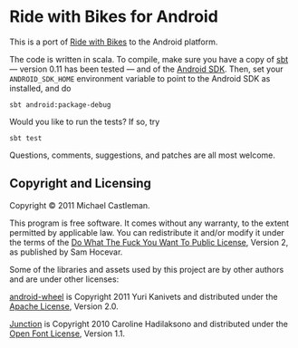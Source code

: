 Ride with Bikes for Android
===========================

This is a port of [Ride with Bikes] to the Android platform.

The code is written in scala. To compile, make sure you have a copy of [sbt]
— version 0.11 has been tested — and of the [Android SDK]. Then, set your
`ANDROID_SDK_HOME` environment variable to point to the Android SDK as
installed, and do

    sbt android:package-debug

Would you like to run the tests? If so, try

    sbt test

Questions, comments, suggestions, and patches are all most welcome.

Copyright and Licensing
-----------------------

Copyright © 2011 Michael Castleman.

This program is free software. It comes without any warranty, to
the extent permitted by applicable law. You can redistribute it
and/or modify it under the terms of the [Do What The Fuck You Want
To Public License], Version 2, as published by Sam Hocevar.

Some of the libraries and assets used by this project are by other authors and
are under other licenses:

[android-wheel] is Copyright 2011 Yuri Kanivets and distributed under the
[Apache License], Version 2.0.

[Junction] is Copyright 2010 Caroline Hadilaksono and distributed under the
[Open Font License], Version 1.1.

[Ride with Bikes]: http://ridewithbikes.com/
[sbt]: https://github.com/harrah/xsbt/wiki/Getting-Started-Setup
[Android SDK]: http://developer.android.com/sdk/index.html
[Do What The Fuck You Want To Public License]: http://sam.zoy.org/wtfpl/COPYING
[android-wheel]: https://code.google.com/p/android-wheel/
[Apache License]: http://www.apache.org/licenses/LICENSE-2.0
[Junction]: http://www.theleagueofmoveabletype.com/junction
[Open Font License]: http://scripts.sil.org/OFL